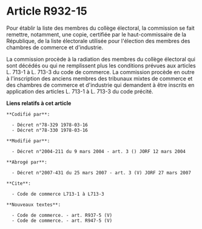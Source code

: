 # Article R932-15

Pour établir la liste des membres du collège électoral, la commission se fait remettre, notamment, une copie, certifiée par
le haut-commissaire de la République, de la liste électorale utilisée pour l'élection des membres des chambres de commerce et
d'industrie.

La commission procède à la radiation des membres du collège électoral qui sont décédés ou qui ne remplissent plus les
conditions prévues aux articles L. 713-1 à L. 713-3 du code de commerce. La commission procède en outre à l'inscription des
anciens membres des tribunaux mixtes de commerce et des chambres de commerce et d'industrie qui demandent à être inscrits en
application des articles L. 713-1 à L. 713-3 du code précité.

**Liens relatifs à cet article**

	**Codifié par**:

	  - Décret n°78-329 1978-03-16
	  - Décret n°78-330 1978-03-16

	**Modifié par**:

	  - Décret n°2004-211 du 9 mars 2004 - art. 3 () JORF 12 mars 2004

	**Abrogé par**:

	  - Décret n°2007-431 du 25 mars 2007 - art. 3 (V) JORF 27 mars 2007

	**Cite**:

	  - Code de commerce L713-1 à L713-3

	**Nouveaux textes**:

	  - Code de commerce. - art. R937-5 (V)
	  - Code de commerce. - art. R947-5 (V)

